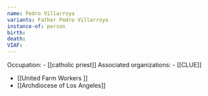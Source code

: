 ```yaml
---
name: Pedro Villarroya
variants: Father Pedro Villarroya
instance-of: person
birth: 
death: 
VIAF: 
---
```

Occupation: - [[catholic priest]]
Associated organizations: - [[CLUE]] 
 - [[United Farm Workers ]] 
 - [[Archdiocese of Los Angeles]]